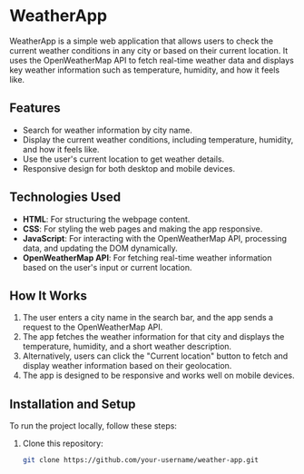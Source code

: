 # WeatherApp

WeatherApp is a simple web application that allows users to check the current weather conditions in any city or based on their current location. It uses the OpenWeatherMap API to fetch real-time weather data and displays key weather information such as temperature, humidity, and how it feels like.

## Features

- Search for weather information by city name.
- Display the current weather conditions, including temperature, humidity, and how it feels like.
- Use the user's current location to get weather details.
- Responsive design for both desktop and mobile devices.

## Technologies Used

- **HTML**: For structuring the webpage content.
- **CSS**: For styling the web pages and making the app responsive.
- **JavaScript**: For interacting with the OpenWeatherMap API, processing data, and updating the DOM dynamically.
- **OpenWeatherMap API**: For fetching real-time weather information based on the user's input or current location.

## How It Works

1. The user enters a city name in the search bar, and the app sends a request to the OpenWeatherMap API.
2. The app fetches the weather information for that city and displays the temperature, humidity, and a short weather description.
3. Alternatively, users can click the "Current location" button to fetch and display weather information based on their geolocation.
4. The app is designed to be responsive and works well on mobile devices.

## Installation and Setup

To run the project locally, follow these steps:

1. Clone this repository:
   ```bash
   git clone https://github.com/your-username/weather-app.git
